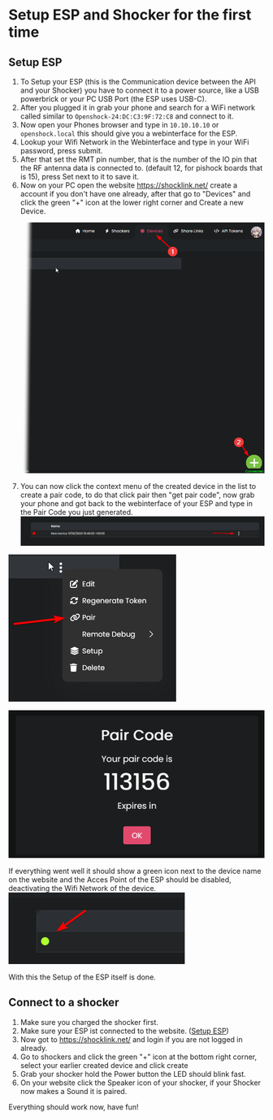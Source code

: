 # Setup ESP and Shocker for the first time

## Setup ESP


1. To Setup your ESP (this is the Communication device between the API and your Shocker) you have to connect it to a power source, like a USB powerbrick or your PC USB Port (the ESP uses USB-C).
2. After you plugged it in grab your phone and search for a WiFi network called similar to ``Openshock-24:DC:C3:9F:72:C8`` and connect to it.
3. Now open your Phones browser and type in ``10.10.10.10`` or ``openshock.local`` this should give you a webinterface for the ESP.
4. Lookup your Wifi Network in the Webinterface and type in your WiFi password, press submit.
5. After that set the RMT pin number, that is the number of the IO pin that the RF antenna data is connected to. (default 12, for pishock boards that is 15), press Set next to it to save it.
6. Now on your PC open the website https://shocklink.net/ create a account if you don't have one already, after that go to "Devices" and click the green "+" icon at the lower right corner and Create a new Device.

![Image "Find add Button"](../static/kyobinoyo/findaddbutton.png)  


7. You can now click the context menu of the created device in the list to create a pair code, to do that click pair then "get pair code", now grab your phone and got back to the webinterface of your ESP and type in the Pair Code you just generated.  
![Image "Find add Button"](../static/kyobinoyo/devicecontextmenu.png)
  
![Image "Find add Button"](../static/kyobinoyo/findpaircode.png)  
  
![Image "Find add Button"](../static/kyobinoyo/paircodeexample.png)  

  
If everything went well it should show a green icon next to the device name on the website and the Acces Point of the ESP should be disabled, deactivating the Wifi Network of the device.  
![Image "Find add Button"](../static/kyobinoyo/checkifonline.png)  

With this the Setup of the ESP itself is done.


## Connect to a shocker


1. Make sure you charged the shocker first.
2. Make sure your ESP ist connected to the website. ([Setup ESP](#setup-esp))
3. Now got to https://shocklink.net/ and login if you are not logged in already.
4. Go to shockers and click the green "+" icon at the bottom right corner, select your earlier created device and click create
5. Grab your shocker hold the Power button the LED should blink fast.
6. On your website click the Speaker icon of your shocker, if your Shocker now makes a Sound it is paired.


Everything should work now, have fun!
